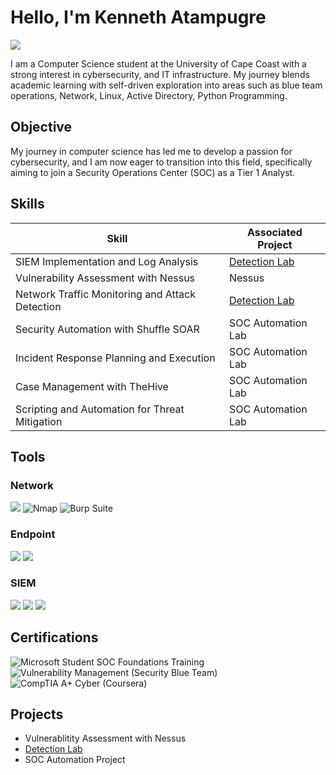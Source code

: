 # Hello, I'm Kenneth Atampugre
<a href="https://www.linkedin.com/in/kenneth-atampugre-02288126b/">
  <img src="https://img.shields.io/badge/-LinkedIn-0072b1?&style=for-the-badge&logo=linkedin&logoColor=white" />
</a>



I am a Computer Science student at the University of Cape Coast with a strong interest in cybersecurity, and IT infrastructure. My journey blends academic learning with self-driven exploration into areas such as blue team operations, Network, Linux, Active Directory, Python Programming.


## Objective

My journey in computer science has led me to develop a passion for cybersecurity, and I am now eager to transition into this field, specifically aiming to join a Security Operations Center (SOC) as a Tier 1 Analyst.

## Skills

| Skill                                         | Associated Project         |
|-----------------------------------------------|----------------------------|
| SIEM Implementation and Log Analysis          | <a href="https://github.com/Atam-ken/Detection-Lab/tree/main">Detection Lab</a>|
| Vulnerability Assessment with Nessus          |  Nessus |
| Network Traffic Monitoring and Attack Detection | <a href="https://google.com">Detection Lab</a>|
| Security Automation with Shuffle SOAR         | SOC Automation Lab|
| Incident Response Planning and Execution      | SOC Automation Lab|
| Case Management with TheHive                  | SOC Automation Lab|
| Scripting and Automation for Threat Mitigation | SOC Automation Lab|

## Tools

### Network
<div>
    <img src="https://img.shields.io/badge/-Wireshark-1679A7?&style=for-the-badge&logo=Wireshark&logoColor=white" />
    <img src="https://img.shields.io/badge/-Nmap-82B54B?style=for-the-badge&logo=nmap&logoColor=white" alt="Nmap" />
   <img src="https://img.shields.io/badge/-Burp%20Suite-FF6C37?style=for-the-badge&logoColor=white" alt="Burp Suite" />

</div>

### Endpoint
<div>
    <img src="https://img.shields.io/badge/-Microsoft_Defender_for_Endpoint-00A4EF?&style=for-the-badge&logo=Microsoft&logoColor=white" />
    <img src="https://img.shields.io/badge/-Velociraptor-4B275F?&style=for-the-badge&logo=Velociraptor&logoColor=white" />
</div>

### SIEM
<div>
    <img src="https://img.shields.io/badge/-Microsoft_Sentinel-0078D4?&style=for-the-badge&logo=Microsoft&logoColor=white" />
    <img src="https://img.shields.io/badge/-Splunk-000000?&style=for-the-badge&logo=Splunk&logoColor=white" />
    <img src="https://img.shields.io/badge/-Elastic-005571?&style=for-the-badge&logo=Elastic&logoColor=white" />
</div>

## Certifications

<div>
<img src="https://img.shields.io/badge/-Microsoft%20Student%20SOC%20Foundations%20Training-0078D4?style=for-the-badge&logo=microsoft&logoColor=white" alt="Microsoft Student SOC Foundations Training" />
<img src="https://img.shields.io/badge/-Vulnerability%20Management%20(Security%20Blue%20Team)-1E90FF?style=for-the-badge&logo=security&logoColor=white" alt="Vulnerability Management (Security Blue Team)" />
<img src="https://img.shields.io/badge/-CompTIA%20A%2B%20Cyber%20(Coursera)-0056D2?style=for-the-badge&logo=coursera&logoColor=white" alt="CompTIA A+ Cyber (Coursera)" />

</div>

## Projects
- Vulnerablitity Assessment with Nessus
- <a href="https://github.com/Atam-ken/Detection-Lab/tree/main">Detection Lab</a>
- SOC Automation Project
